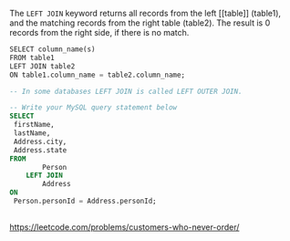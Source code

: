 The `LEFT JOIN` keyword returns all records from the left [[table]] (table1), and the matching records from the right table (table2). The result is 0 records from the right side, if there is no match.

```sql
SELECT column_name(s)
FROM table1  
LEFT JOIN table2  
ON table1.column_name = table2.column_name;

-- In some databases LEFT JOIN is called LEFT OUTER JOIN.

-- Write your MySQL query statement below
SELECT
 firstName,
 lastName,
 Address.city,
 Address.state
FROM
        Person
    LEFT JOIN 
        Address
ON
 Person.personId = Address.personId;
 

```

https://leetcode.com/problems/customers-who-never-order/